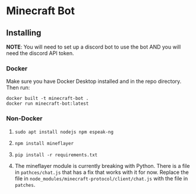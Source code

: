 # Minecraft Bot

## Installing

**NOTE**: You will need to set up a discord bot to use the bot AND you will need the discord API token.

### Docker

Make sure you have Docker Desktop installed and in the repo directory. Then run:
```
docker built -t minecraft-bot .
docker run minecraft-bot:latest
```

### Non-Docker
1. `sudo apt install nodejs npm espeak-ng`

2. `npm install mineflayer`

4. `pip install -r requirements.txt`

5. The mineflayer module is currently breaking with Python.
There is a file in `pathces/chat.js` that has a fix that works with it for now.
Replace the file in `node_modules/minecraft-protocol/client/chat.js` with the file in `patches`.